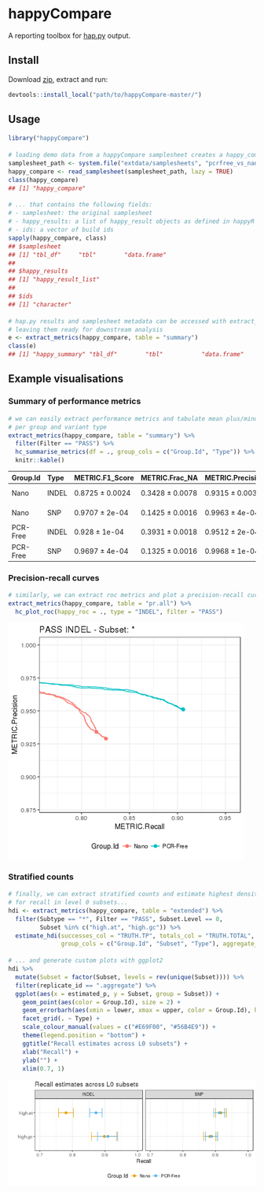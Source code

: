 
happyCompare
============

A reporting toolbox for [hap.py](https://github.com/Illumina/hap.py) output.

Install
-------

Download [zip](https://git.illumina.com/Bioinformatics/happyCompare/archive/master.zip), extract and run:

``` r
devtools::install_local("path/to/happyCompare-master/")
```

Usage
-----

``` r
library("happyCompare")

# loading demo data from a happyCompare samplesheet creates a happy_compare object...
samplesheet_path <- system.file("extdata/samplesheets", "pcrfree_vs_nano.readme.csv", package = "happyCompare")
happy_compare <- read_samplesheet(samplesheet_path, lazy = TRUE)
class(happy_compare)
## [1] "happy_compare"

# ... that contains the following fields:
# - samplesheet: the original samplesheet
# - happy_results: a list of happy_result objects as defined in happyR
# - ids: a vector of build ids
sapply(happy_compare, class)
## $samplesheet
## [1] "tbl_df"     "tbl"        "data.frame"
## 
## $happy_results
## [1] "happy_result_list"
## 
## $ids
## [1] "character"

# hap.py results and samplesheet metadata can be accessed with extract_metrics(),
# leaving them ready for downstream analysis
e <- extract_metrics(happy_compare, table = "summary")
class(e)
## [1] "happy_summary" "tbl_df"        "tbl"           "data.frame"
```

Example visualisations
----------------------

### Summary of performance metrics

``` r
# we can easily extract performance metrics and tabulate mean plus/minus SD 
# per group and variant type
extract_metrics(happy_compare, table = "summary") %>% 
  filter(Filter == "PASS") %>% 
  hc_summarise_metrics(df = ., group_cols = c("Group.Id", "Type")) %>% 
  knitr::kable()
```

| Group.Id | Type  | METRIC.F1\_Score | METRIC.Frac\_NA | METRIC.Precision | METRIC.Recall  |
|:---------|:------|:-----------------|:----------------|:-----------------|:---------------|
| Nano     | INDEL | 0.8725 ± 0.0024  | 0.3428 ± 0.0078 | 0.9315 ± 0.0036  | 0.8205 ± 0.007 |
| Nano     | SNP   | 0.9707 ± 2e-04   | 0.1425 ± 0.0016 | 0.9963 ± 4e-04   | 0.9465 ± 1e-04 |
| PCR-Free | INDEL | 0.928 ± 1e-04    | 0.3931 ± 0.0018 | 0.9512 ± 2e-04   | 0.9059 ± 1e-04 |
| PCR-Free | SNP   | 0.9697 ± 4e-04   | 0.1325 ± 0.0016 | 0.9968 ± 1e-04   | 0.9441 ± 8e-04 |

### Precision-recall curves

``` r
# similarly, we can extract roc metrics and plot a precision-recall curve for PASS INDEL
extract_metrics(happy_compare, table = "pr.all") %>% 
  hc_plot_roc(happy_roc = ., type = "INDEL", filter = "PASS")
```

![](examples/README-unnamed-chunk-5-1.png)

### Stratified counts

``` r
# finally, we can extract stratified counts and estimate highest density intervals 
# for recall in level 0 subsets...
hdi <- extract_metrics(happy_compare, table = "extended") %>% 
  filter(Subtype == "*", Filter == "PASS", Subset.Level == 0, 
         Subset %in% c("high.at", "high.gc")) %>% 
  estimate_hdi(successes_col = "TRUTH.TP", totals_col = "TRUTH.TOTAL", 
               group_cols = c("Group.Id", "Subset", "Type"), aggregate_only = FALSE)

# ... and generate custom plots with ggplot2
hdi %>% 
  mutate(Subset = factor(Subset, levels = rev(unique(Subset)))) %>% 
  filter(replicate_id == ".aggregate") %>% 
  ggplot(aes(x = estimated_p, y = Subset, group = Subset)) +
    geom_point(aes(color = Group.Id), size = 2) +
    geom_errorbarh(aes(xmin = lower, xmax = upper, color = Group.Id), height = 0.4) +
    facet_grid(. ~ Type) +
    scale_colour_manual(values = c("#E69F00", "#56B4E9")) +
    theme(legend.position = "bottom") +
    ggtitle("Recall estimates across L0 subsets") +
    xlab("Recall") +
    ylab("") +
    xlim(0.7, 1)
```

![](examples/README-unnamed-chunk-6-1.png)

